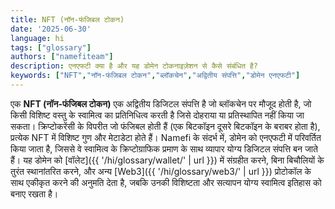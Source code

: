 ```yaml
---
title: NFT (नॉन-फंजिबल टोकन)
date: '2025-06-30'
language: hi
tags: ["glossary"]
authors: ["namefiteam"]
description: एनएफटी क्या है और यह डोमेन टोकनाइज़ेशन से कैसे संबंधित है?
keywords: ["NFT","नॉन-फंजिबल टोकन","ब्लॉकचेन","अद्वितीय संपत्ति","डोमेन एनएफटी"]
---
```


एक **NFT (नॉन-फंजिबल टोकन)** एक अद्वितीय डिजिटल संपत्ति है जो ब्लॉकचेन पर मौजूद होती है, जो किसी विशिष्ट वस्तु के स्वामित्व का प्रतिनिधित्व करती है जिसे दोहराया या प्रतिस्थापित नहीं किया जा सकता। क्रिप्टोकरेंसी के विपरीत जो फंजिबल होती हैं (एक बिटकॉइन दूसरे बिटकॉइन के बराबर होता है), प्रत्येक NFT में विशिष्ट गुण और मेटाडेटा होते हैं। Namefi के संदर्भ में, डोमेन को एनएफटी में परिवर्तित किया जाता है, जिससे वे स्वामित्व के क्रिप्टोग्राफिक प्रमाण के साथ व्यापार योग्य डिजिटल संपत्ति बन जाते हैं। यह डोमेन को [वॉलेट]({{ '/hi/glossary/wallet/' | url }}) में संग्रहीत करने, बिना बिचौलियों के तुरंत स्थानांतरित करने, और अन्य [Web3]({{ '/hi/glossary/web3/' | url }}) प्रोटोकॉल के साथ एकीकृत करने की अनुमति देता है, जबकि उनकी विशिष्टता और सत्यापन योग्य स्वामित्व इतिहास को बनाए रखता है।